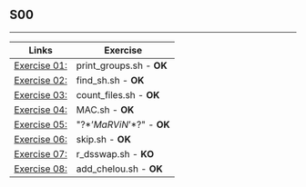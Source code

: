 ## S00
---------------------

Links | Exercise 
---------------------------|---------------------------
[Exercise 01:](/S00/ex01/) | print_groups.sh - **OK**
[Exercise 02:](/S00/ex02/) | find_sh.sh - **OK**
[Exercise 03:](/S00/ex03/) | count_files.sh - **OK**
[Exercise 04:](/S00/ex04/) | MAC.sh - **OK**
[Exercise 05:](/S00/ex05/) | "\?$*’MaRViN’*$?\" - **OK**
[Exercise 06:](/S00/ex06/) | skip.sh - **OK**
[Exercise 07:](/S00/ex07/) | r_dsswap.sh - **KO**
[Exercise 08:](/S00/ex08/) | add_chelou.sh - **OK**
